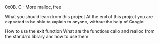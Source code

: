 0x0B. C - More malloc, free

What you should learn from this project At the end of this project you are expected to be able to explain to anyone, without the help of Google:

How to use the exit function What are the functions callo and realloc from the standard library and how to use them



